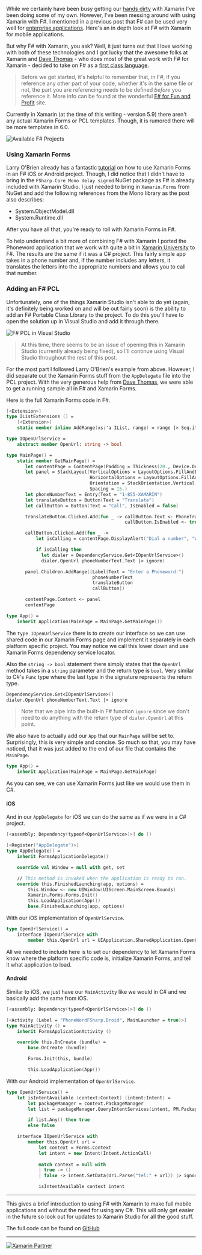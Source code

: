 While we certainly have been busy getting our [hands dirty](http://www.wintellect.com/devcenter/tag/xamarin) with Xamarin I've been doing some of my own. However, I've been messing around with using Xamarin with F#. I mentioned in a previous post that F# can be used very well for [enterprise applications](http://www.wintellect.com/devcenter/jwood/using-f-for-enterprise-applications). Here's an in depth look at F# with Xamarin for mobile applications.

But why F# with Xamarin, you ask? Well, it just turns out that I love working with both of these technologies and I got lucky that the awesome folks at Xamarin and [Dave Thomas](http://7sharpnine.com/) - who does most of the great work with F# for Xamarin -  decided to take on F# as a [first class language](http://developer.xamarin.com/guides/cross-platform/fsharp/).

> Before we get started, it's helpful to remember that, in F#, if you reference any other part of your code, whether it's in the same file or not, the part you are referencing needs to be defined *before* you reference it. More info can be found at the wonderful [F# for Fun and Profit](http://fsharpforfunandprofit.com/posts/cyclic-dependencies/) site.

Currently in Xamarin (at the time of this writing - version 5.9) there aren't any actual Xamarin Forms or PCL templates. Though, it is rumored there will be more templates in 6.0.

![Available F# Projects](https://dl.dropboxusercontent.com/s/mxdnb6gfnxbhbs0/FSharp-Solution.jpg?dl=0)

### Using Xamarin Forms
Larry O'Brien already has a fantastic [tutorial](http://www.knowing.net/index.php/2014/08/27/xamarin-forms-programming-in-f/) on how to use Xamarin Forms in an F# iOS or Android project. Though, I did notice that I didn't have to bring in the `FSharp.Core Mono delay signed` NuGet package as F# is already included with Xamarin Studio. I just needed to bring in `Xamarin.Forms` from NuGet and add the following references from the Mono library as the post also describes:

 - System.ObjectModel.dll
 - System.Runtime.dll

After you have all that, you're ready to roll with Xamarin Forms in F#. 

To help understand a bit more of combining F# with Xamarin I ported the Phoneword application that we work with quite a bit in [Xamarin University](https://xamarin.com/university) to F#. The results are the same if it was a C# project. This fairly simple app takes in a phone number and, if the number includes any letters, it translates the letters into the appropriate numbers and allows you to call that number.

### Adding an F# PCL
Unfortunately, one of the things Xamarin Studio isn't able to do yet (again, it's definitely being worked on and will be out fairly soon) is the ability to add an F# Portable Class Library to the project. To do this you'll have to open the solution up in Visual Studio and add it through there.

![F# PCL in Visual Studio](https://dl.dropboxusercontent.com/s/91wpconrqy7oh83/FSharpPCL.jpg?dl=0)

>At this time, there seems to be an issue of opening this in Xamarin Studio (currently already being fixed), so I'll continue using Visual Studio throughout the rest of this post.

For the most part I followed Larry O'Brien's example from above. However, I did separate out the Xamarin Forms stuff from the `AppDelegate` file into the PCL project. With the very generous help from [Dave Thomas](http://7sharpnine.com/), we were able to get a running sample all in F# and Xamarin Forms.

Here is the full Xamarin Forms code in F#.
```fsharp
[<Extension>]
type IListExtensions () =
    [<Extension>]
    static member inline AddRange(xs:'a IList, range) = range |> Seq.iter xs.Add

type IOpenUrlService =
    abstract member OpenUrl: string -> bool 

type MainPage() =
    static member GetMainPage() =
       let contentPage = ContentPage(Padding = Thickness(20., Device.OnPlatform(40., 20., 20.), 20., 20.))
       let panel = StackLayout(VerticalOptions = LayoutOptions.FillAndExpand, 
                               HorizontalOptions = LayoutOptions.FillAndExpand, 
                               Orientation = StackOrientation.Vertical, 
                               Spacing = 15.)
       let phoneNumberText = Entry(Text = "1-855-XAMARIN")
       let translateButton = Button(Text = "Translate")
       let callButton = Button(Text = "Call", IsEnabled = false)

       translateButton.Clicked.Add(fun _ -> callButton.Text <- PhoneTranslator.toNumber phoneNumberText.Text
                                            callButton.IsEnabled <- true)

       callButton.Clicked.Add(fun _ ->
           let isCalling = contentPage.DisplayAlert("Dial a number", "Would you like to call " + phoneNumberText.Text, "Yes", "No").Result

           if isCalling then
             let dialer = DependencyService.Get<IOpenUrlService>()
             dialer.OpenUrl phoneNumberText.Text |> ignore)

       panel.Children.AddRange([Label(Text = "Enter a Phoneword:")
                                phoneNumberText
                                translateButton
                                callButton])

       contentPage.Content <- panel
       contentPage

type App() =
    inherit Application(MainPage = MainPage.GetMainPage())
```

The `type IOpenUrlService` there is to create our interface so we can use shared code in our Xamarin Forms page and implement it separately in each platform specific project. You may notice we call this lower down and use Xamarin Forms dependency service locator.

Also the `string -> bool` statement there simply states that the `OpenUrl` method takes in a `string` parameter and the return type is `bool`. Very similar to C#'s `Func` type where the last type in the signature represents the return type.

```fsharp
DependencyService.Get<IOpenUrlService>()
dialer.OpenUrl phoneNumberText.Text |> ignore
```

> Note that we pipe into the built-in F# function `ignore` since we don't need to do anything with the return type of `dialer.OpenUrl` at this point.

We also have to actually add our `App` that our `MainPage` will be set to. Surprisingly, this is very simple and concise. So much so that, you may have noticed, that it was just added to the end of our file that contains the `MainPage`.

```fsharp
type App() =
    inherit Application(MainPage = MainPage.GetMainPage)
```

As you can see, we can use Xamarin Forms just like we would use them in C#.

#### iOS
And in our `AppDelegate` for iOS we can do the same as if we were in a C# project.

```fsharp
[<assembly: Dependency(typeof<OpenUrlService>)>] do ()

[<Register("AppDelegate")>]
type AppDelegate() = 
    inherit FormsApplicationDelegate()

    override val Window = null with get, set

    // This method is invoked when the application is ready to run.
    override this.FinishedLaunching(app, options) = 
        this.Window <- new UIWindow(UIScreen.MainScreen.Bounds)
        Xamarin.Forms.Forms.Init()
        this.LoadApplication(App())
        base.FinishedLaunching(app, options)
```

With our iOS implementation of `OpenUrlService`.

```fsharp
type OpenUrlService() =
    interface IOpenUrlService with
        member this.OpenUrl url = UIApplication.SharedApplication.OpenUrl(new NSUrl("tel:" + url))
```

All we needed to include here is to set our dependency to let Xamarin Forms know where the platform specific code is, initialize Xamarin Forms, and tell it what application to load.

#### Android
Similar to iOS, we just have our `MainActivity` like we would in C# and we basically add the same from iOS.

```fsharp
[<assembly: Dependency(typeof<OpenUrlService>)>] do ()

[<Activity (Label = "PhoneWordFSharp.Droid", MainLauncher = true)>]
type MainActivity () =
    inherit FormsApplicationActivity ()

    override this.OnCreate (bundle) =
        base.OnCreate (bundle)

        Forms.Init(this, bundle)

        this.LoadApplication(App())
```

With our Android implementation of `OpenUrlService`.

```fsharp
type OpenUrlService() =
    let isIntentAvailable (context:Context) (intent:Intent) = 
        let packageManager = context.PackageManager
        let list = packageManager.QueryIntentServices(intent, PM.PackageInfoFlags.Services).Union(packageManager.QueryIntentActivities(intent, PM.PackageInfoFlags.Activities))

        if list.Any() then true
        else false

    interface IOpenUrlService with
        member this.OpenUrl url = 
            let context = Forms.Context
            let intent = new Intent(Intent.ActionCall)
            
            match context = null with
            | true -> ()
            | false -> intent.SetData(Uri.Parse("tel:" + url)) |> ignore

            isIntentAvailable context intent
```

---
This gives a brief introduction to using F# with Xamarin to make full mobile applications and without the need for using any C#. This will only get easier in the future so look out for updates to Xamarin Studio for all the good stuff.

The full code can be found on [GitHub](https://github.com/Wintellect/XamarinSamples/tree/master/PhoneWordFSharp)

---
[![Xamarin Partner][2]][1]

  [1]: http://www.wintellect.com/certified-xamarin-mobile-consultants
  [2]: http://www.wintellect.com/devcenter/wp-content/uploads/2015/05/xamarin-partner_thumb1.png (Xamarin Partner)